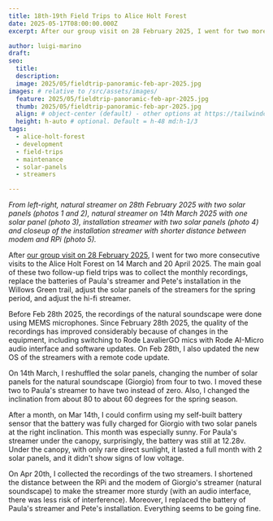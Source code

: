```yaml
---
title: 18th-19th Field Trips to Alice Holt Forest
date: 2025-05-17T08:00:00.000Z
excerpt: After our group visit on 28 February 2025, I went for two more consecutive visits to the Alice Holt Forest on 14 March and 20 April. The main goal of these field trips was to collect the monthly recordings, replace the batteries, adjust the solar panels for the spring period, and shorten the distance between the RPi and the modem of Giorgio's streamer to make the streamer more sturdy.

author: luigi-marino
draft:
seo:
  title:
  description:
  image: 2025/05/fieldtrip-panoramic-feb-apr-2025.jpg
images: # relative to /src/assets/images/
  feature: 2025/05/fieldtrip-panoramic-feb-apr-2025.jpg
  thumb: 2025/05/fieldtrip-panoramic-feb-apr-2025.jpg
  align: # object-center (default) - other options at https://tailwindcss.com/docs/object-position
  height: h-auto # optional. Default = h-48 md:h-1/3
tags:
  - alice-holt-forest
  - development
  - field-trips
  - maintenance
  - solar-panels
  - streamers

---
```


*From left-right, natural streamer on 28th February 2025 with two solar panels (photos 1 and 2), natural streamer on 14th March 2025 with one solar panel (photo 3), installation streamer with two solar panels (photo 4) and closeup of the installation streamer with shorter distance between modem and RPi (photo 5).*


After [our group visit on 28 February 2025](/2025/03/19/17th-field-trip-to-alice-holt-forest/), I went for two more consecutive visits to the Alice Holt Forest on 14 March and 20 April 2025. The main goal of these two follow-up field trips was to collect the monthly recordings, replace the batteries of Paula's streamer and Pete's installation in the Willows Green trail, adjust the solar panels of the streamers for the spring period, and adjust the hi-fi streamer.

Before Feb 28th 2025, the recordings of the natural soundscape were done using MEMS microphones. Since February 28th 2025, the quality of the recordings has improved considerably because of changes in the equipment, including switching to Rode LavalierGO mics with Rode AI-Micro audio interface and software updates. On Feb 28th, I also updated the new OS of the streamers with a remote code update.

On 14th March, I reshuffled the solar panels, changing the number of solar panels for the natural soundscape (Giorgio) from four to two. I moved these two to Paula's streamer to have two instead of zero. Also, I changed the inclination from about 80 to about 60 degrees for the spring season.

After a month, on Mar 14th, I could confirm using my self-built battery sensor that the battery was fully charged for Giorgio with two solar panels at the right inclination. This month was especially sunny. For Paula's streamer under the canopy, surprisingly, the battery was still at 12.28v. Under the canopy, with only rare direct sunlight, it lasted a full month with 2 solar panels, and it didn't show signs of low voltage.

On Apr 20th, I collected the recordings of the two streamers. I shortened the distance between the RPi and the modem of Giorgio's streamer (natural soundscape) to make the streamer more sturdy (with an audio interface, there was less risk of interference). Moreover, I replaced the battery of Paula's streamer and Pete's installation. Everything seems to be going fine.
